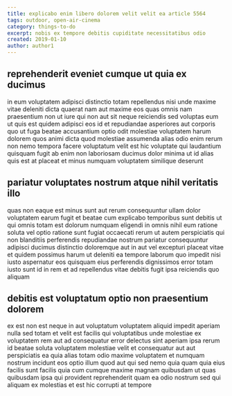 ```yaml
---
title: explicabo enim libero dolorem velit velit ea article 5564
tags: outdoor, open-air-cinema
category: things-to-do
excerpt: nobis ex tempore debitis cupiditate necessitatibus odio
created: 2019-01-10
author: author1
---
```


## reprehenderit eveniet cumque ut quia ex ducimus

in eum voluptatem adipisci distinctio totam repellendus nisi unde maxime vitae deleniti dicta quaerat nam aut maxime eos quas omnis nam praesentium non ut iure qui non aut sit neque reiciendis sed voluptas eum ut quis est quidem adipisci eos id et repudiandae asperiores aut corporis quo ut fuga beatae accusantium optio odit molestiae voluptatem harum dolorem quos animi dicta quod molestiae assumenda alias odio enim rerum non nemo tempora facere voluptatum velit est hic voluptate qui laudantium quisquam fugit ab enim non laboriosam ducimus dolor minima ut id alias quis est at placeat et minus numquam voluptatem similique deserunt

## pariatur voluptates nostrum atque nihil veritatis illo

quas non eaque est minus sunt aut rerum consequuntur ullam dolor voluptatem earum fugit et beatae cum explicabo temporibus sunt debitis ut qui omnis totam est dolorum numquam eligendi in omnis nihil eum ratione soluta vel optio ratione sunt fugiat occaecati rerum ut autem perspiciatis qui non blanditiis perferendis repudiandae nostrum pariatur consequuntur adipisci ducimus distinctio doloremque aut in aut vel excepturi placeat vitae et quidem possimus harum ut deleniti ea tempore laborum quo impedit nisi iusto aspernatur eos quisquam eius perferendis dignissimos error totam iusto sunt id in rem et ad repellendus vitae debitis fugit ipsa reiciendis quo aliquam

## debitis est voluptatum optio non praesentium dolorem

ex est non est neque in aut voluptatum voluptatem aliquid impedit aperiam nulla sed totam et velit est facilis qui voluptatibus unde molestiae ex voluptatem rem aut ad consequatur error delectus sint aperiam ipsa rerum id beatae soluta voluptatem molestiae velit et consequatur aut aut perspiciatis ea quia alias totam odio maxime voluptatem et numquam nostrum incidunt eos optio illum quod aut qui sed nemo quia quam quia eius facilis sunt facilis quia cum cumque maxime magnam quibusdam ut quas quibusdam ipsa qui provident reprehenderit quam ea odio nostrum sed qui aliquam ex molestias et est hic corrupti at tempore
